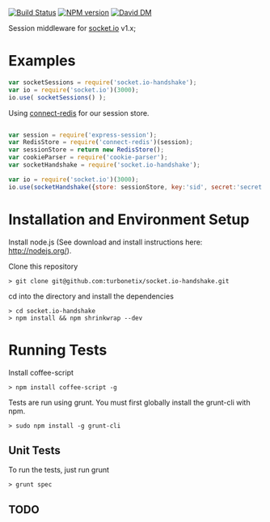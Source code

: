 
[![Build Status](https://travis-ci.org/turbonetix/socket.io-handshake.svg?branch=master)](https://travis-ci.org/nathangromano/socket.io-handshake)
[![NPM version](https://badge.fury.io/js/socket.io-handshake.svg)](http://badge.fury.io/js/socket.io-handshake)
[![David DM](https://david-dm.org/turbonetix/socket.io-handshake.png)](https://david-dm.org/nathangromano/socket.io-handshake.png)

Session middleware for [socket.io](https://github.com/Automattic/socket.io "socket.io") v1.x;

# Examples

```javascript
var socketSessions = require('socket.io-handshake');
var io = require('socket.io')(3000);
io.use( socketSessions() );

```

Using [connect-redis](https://www.npmjs.org/package/connect-redis "connect-redis") for our session store.

```javascript

var session = require('express-session');
var RedisStore = require('connect-redis')(session);
var sessionStore = return new RedisStore();
var cookieParser = require('cookie-parser');
var socketHandshake = require('socket.io-handshake');

var io = require('socket.io')(3000);
io.use(socketHandshake({store: sessionStore, key:'sid', secret:'secret', parser:cookieParser()}));

```

# Installation and Environment Setup

Install node.js (See download and install instructions here: http://nodejs.org/).

Clone this repository

    > git clone git@github.com:turbonetix/socket.io-handshake.git

cd into the directory and install the dependencies

    > cd socket.io-handshake
    > npm install && npm shrinkwrap --dev

# Running Tests

Install coffee-script

    > npm install coffee-script -g

Tests are run using grunt.  You must first globally install the grunt-cli with npm.

    > sudo npm install -g grunt-cli

## Unit Tests

To run the tests, just run grunt

    > grunt spec

## TODO
